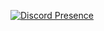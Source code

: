
[![Discord Presence](https://lanyard-profile-readme.vercel.app/api/715541337549570114?theme=dark&bg=809ecf&animated=false&hideDiscrim=true&borderRadius=30px)](https://discord.com/users/715541337549570114)
